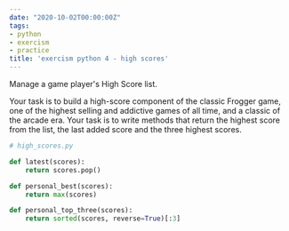 ```yaml
---
date: "2020-10-02T00:00:00Z"
tags:
- python
- exercism
- practice
title: 'exercism python 4 - high scores'
---
```

Manage a game player's High Score list.

Your task is to build a high-score component of the classic Frogger game, one of the highest selling and addictive games of all time, and a classic of the arcade era. Your task is to write methods that return the highest score from the list, the last added score and the three highest scores.

<!--more-->

``` python
# high_scores.py

def latest(scores):
    return scores.pop()

def personal_best(scores):
    return max(scores)

def personal_top_three(scores):
    return sorted(scores, reverse=True)[:3]
```
